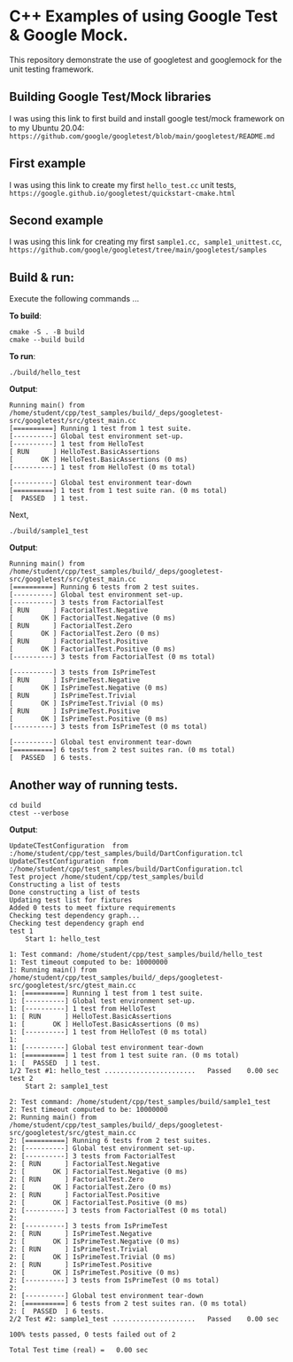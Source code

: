 # C++ Examples of using Google Test & Google Mock.
This repository demonstrate the use of googletest and googlemock
for the unit testing framework.

## Building Google Test/Mock libraries
I was using this link to first build and install google test/mock framework on to my Ubuntu
20.04: `https://github.com/google/googletest/blob/main/googletest/README.md`

## First example
I was using this link to create my first `hello_test.cc` unit tests, 
`https://google.github.io/googletest/quickstart-cmake.html`


## Second example
I was using this link for creating my first `sample1.cc, sample1_unittest.cc`, 
`https://github.com/google/googletest/tree/main/googletest/samples`


## Build & run:
Execute the following commands ...

**To build**:

```
cmake -S . -B build
cmake --build build
```

**To run**:

```
./build/hello_test
```

**Output**:
```
Running main() from /home/student/cpp/test_samples/build/_deps/googletest-src/googletest/src/gtest_main.cc
[==========] Running 1 test from 1 test suite.
[----------] Global test environment set-up.
[----------] 1 test from HelloTest
[ RUN      ] HelloTest.BasicAssertions
[       OK ] HelloTest.BasicAssertions (0 ms)
[----------] 1 test from HelloTest (0 ms total)

[----------] Global test environment tear-down
[==========] 1 test from 1 test suite ran. (0 ms total)
[  PASSED  ] 1 test.
```

Next, 

```
./build/sample1_test
```

**Output**:

```
Running main() from /home/student/cpp/test_samples/build/_deps/googletest-src/googletest/src/gtest_main.cc
[==========] Running 6 tests from 2 test suites.
[----------] Global test environment set-up.
[----------] 3 tests from FactorialTest
[ RUN      ] FactorialTest.Negative
[       OK ] FactorialTest.Negative (0 ms)
[ RUN      ] FactorialTest.Zero
[       OK ] FactorialTest.Zero (0 ms)
[ RUN      ] FactorialTest.Positive
[       OK ] FactorialTest.Positive (0 ms)
[----------] 3 tests from FactorialTest (0 ms total)

[----------] 3 tests from IsPrimeTest
[ RUN      ] IsPrimeTest.Negative
[       OK ] IsPrimeTest.Negative (0 ms)
[ RUN      ] IsPrimeTest.Trivial
[       OK ] IsPrimeTest.Trivial (0 ms)
[ RUN      ] IsPrimeTest.Positive
[       OK ] IsPrimeTest.Positive (0 ms)
[----------] 3 tests from IsPrimeTest (0 ms total)

[----------] Global test environment tear-down
[==========] 6 tests from 2 test suites ran. (0 ms total)
[  PASSED  ] 6 tests.

```

## Another way of running tests.

```
cd build
ctest --verbose
```

**Output**:
```
UpdateCTestConfiguration  from :/home/student/cpp/test_samples/build/DartConfiguration.tcl
UpdateCTestConfiguration  from :/home/student/cpp/test_samples/build/DartConfiguration.tcl
Test project /home/student/cpp/test_samples/build
Constructing a list of tests
Done constructing a list of tests
Updating test list for fixtures
Added 0 tests to meet fixture requirements
Checking test dependency graph...
Checking test dependency graph end
test 1
    Start 1: hello_test

1: Test command: /home/student/cpp/test_samples/build/hello_test
1: Test timeout computed to be: 10000000
1: Running main() from /home/student/cpp/test_samples/build/_deps/googletest-src/googletest/src/gtest_main.cc
1: [==========] Running 1 test from 1 test suite.
1: [----------] Global test environment set-up.
1: [----------] 1 test from HelloTest
1: [ RUN      ] HelloTest.BasicAssertions
1: [       OK ] HelloTest.BasicAssertions (0 ms)
1: [----------] 1 test from HelloTest (0 ms total)
1: 
1: [----------] Global test environment tear-down
1: [==========] 1 test from 1 test suite ran. (0 ms total)
1: [  PASSED  ] 1 test.
1/2 Test #1: hello_test .......................   Passed    0.00 sec
test 2
    Start 2: sample1_test

2: Test command: /home/student/cpp/test_samples/build/sample1_test
2: Test timeout computed to be: 10000000
2: Running main() from /home/student/cpp/test_samples/build/_deps/googletest-src/googletest/src/gtest_main.cc
2: [==========] Running 6 tests from 2 test suites.
2: [----------] Global test environment set-up.
2: [----------] 3 tests from FactorialTest
2: [ RUN      ] FactorialTest.Negative
2: [       OK ] FactorialTest.Negative (0 ms)
2: [ RUN      ] FactorialTest.Zero
2: [       OK ] FactorialTest.Zero (0 ms)
2: [ RUN      ] FactorialTest.Positive
2: [       OK ] FactorialTest.Positive (0 ms)
2: [----------] 3 tests from FactorialTest (0 ms total)
2: 
2: [----------] 3 tests from IsPrimeTest
2: [ RUN      ] IsPrimeTest.Negative
2: [       OK ] IsPrimeTest.Negative (0 ms)
2: [ RUN      ] IsPrimeTest.Trivial
2: [       OK ] IsPrimeTest.Trivial (0 ms)
2: [ RUN      ] IsPrimeTest.Positive
2: [       OK ] IsPrimeTest.Positive (0 ms)
2: [----------] 3 tests from IsPrimeTest (0 ms total)
2: 
2: [----------] Global test environment tear-down
2: [==========] 6 tests from 2 test suites ran. (0 ms total)
2: [  PASSED  ] 6 tests.
2/2 Test #2: sample1_test .....................   Passed    0.00 sec

100% tests passed, 0 tests failed out of 2

Total Test time (real) =   0.00 sec

```